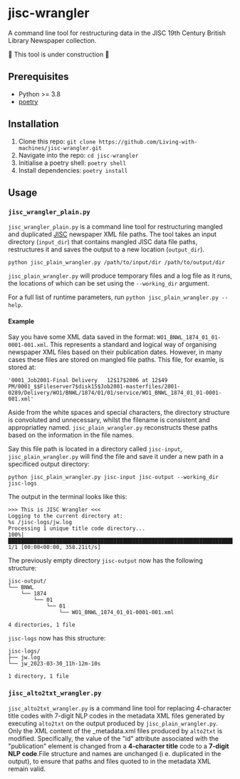 # jisc-wrangler
A command line tool for restructuring data in the JISC 19th Century British Library Newspaper collection.

:construction: This tool is under construction :construction:


## Prerequisites

- Python >= 3.8
- [poetry](https://python-poetry.org/docs/)

## Installation

1. Clone this repo: `git clone https://github.com/Living-with-machines/jisc-wrangler.git`
2. Navigate into the repo: `cd jisc-wrangler`
3. Initialise a poetry shell: `poetry shell`
4. Install dependencies: `poetry install`

## Usage

### `jisc_wrangler_plain.py`

`jisc_wrangler_plain.py` is a command line tool for restructuring mangled and duplicated [JISC](https://www.jisc.ac.uk/full-guide/metadata) newspaper XML file paths. The tool takes an input directory (`input_dir`) that contains mangled JISC data file paths, restructures it and saves the output to a new location (`output_dir`).

```
python jisc_plain_wrangler.py /path/to/input/dir /path/to/output/dir
```

`jisc_plain_wrangler.py` will produce temporary files and a log file as it runs, the locations of which can be set using the `--working_dir` argument.

For a full list of runtime parameters, run `python jisc_plain_wrangler.py --help`.

#### Example

Say you have some XML data saved in the format: `WO1_BNWL_1874_01_01-0001-001.xml`. This represents a standard and logical way of organising newspaper XML files based on their publication dates. However, in many cases these files are stored on mangled file paths. This file, for examle, is stored at:

`'0001_Job2001-Final Delivery   12$17$2006 at 12$49 PM/0001_$$Fileserver7$disk15$Job2001-masterfiles/2001-0289/Delivery/WO1/BNWL/1874/01/01/service/WO1_BNWL_1874_01_01-0001-001.xml'`

Aside from the white spaces and special characters, the directory structure is convoluted and unnecessary, whilst the filename is consistent and appropriatley named. `jisc_plain_wrangler.py` reconstructs these paths based on the information in the file names.

Say this file path is located in a directory called `jisc-input`, `jisc_plain_wrangler.py` will find the file and save it under a new path in a specificed output directory:

```
python jisc_plain_wrangler.py jisc-input jisc-output --working_dir jisc-logs
```

The output in the terminal looks like this:

```
>>> This is JISC Wrangler <<<
Logging to the current directory at:
%s /jisc-logs/jw.log
Processing 1 unique title code directory...
100%|█████████████████████████████████████████████████████████████████████████████| 1/1 [00:00<00:00, 358.21it/s]
```

The previously empty directory `jisc-output` now has the following structure:

```
jisc-output/
└── BNWL
    └── 1874
        └── 01
            └── 01
                └── WO1_BNWL_1874_01_01-0001-001.xml

4 directories, 1 file
```

`jisc-logs` now has this structure:

```
jisc-logs/
├── jw.log
└── jw_2023-03-30_11h-12m-10s

1 directory, 1 file
```








### `jisc_alto2txt_wrangler.py`

`jisc_alto2txt_wrangler.py` is a command line tool for replacing 4-character title codes with 7-digit NLP codes in the metadata XML files generated by executing `alto2txt` on the output produced by `jisc_plain_wrangler.py`. Only the XML content of the _metadata.xml files produced by `alto2txt` is modified. Specifically, the value of the "id" attribute associated with the "publication" element is changed from a **4-character title** code to a **7-digit NLP code**.File structure and names are unchanged (i e. duplicated in the output), to ensure that paths and files quoted to in the metadata XML remain valid.
